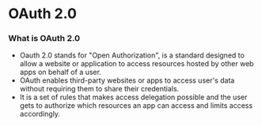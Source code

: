 
# OAuth 2.0

### What is OAuth 2.0
* Oauth 2.0 stands for "Open Authorization", is a standard designed to allow a website or application to access resources hosted by other web apps on behalf of a user.
* OAuth enables third-party websites or apps to access user's data without requiring them to share their credentials.
* It is a set of rules that makes access delegation possible and the user gets to authorize which resources an app can access and limits access accordingly.
